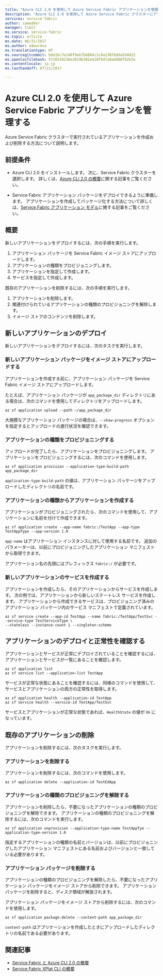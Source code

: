 ```yaml
---
title: "Azure CLI 2.0 を使用して Azure Service Fabric アプリケーションを管理する"
description: "Azure CLI 2.0 を使用して Azure Service Fabric クラスターにアプリケーションをデプロイまたは Azure Service Fabric クラスターからアプリケーションを削除する方法について説明します。"
services: service-fabric
author: samedder
manager: timlt
ms.service: service-fabric
ms.topic: article
ms.date: 06/21/2017
ms.author: edwardsa
ms.translationtype: HT
ms.sourcegitcommit: bde1bc7e140f9eb7bb864c1c0a1387b9da5d4d22
ms.openlocfilehash: 5728339236e3819b301e428f9d7a8add08f02b3e
ms.contentlocale: ja-jp
ms.lasthandoff: 07/21/2017

---
```

# <a name="manage-an-azure-service-fabric-application-by-using-azure-cli-20"></a>Azure CLI 2.0 を使用して Azure Service Fabric アプリケーションを管理する

Azure Service Fabric クラスターで実行されているアプリケーションを作成および削除する方法について説明します。

## <a name="prerequisites"></a>前提条件

* Azure CLI 2.0 をインストールします。 次に、Service Fabric クラスターを選択します。 詳しくは、[Azure CLI 2.0 の概要](service-fabric-azure-cli-2-0.md)に関する記事をご覧ください。

* Service Fabric アプリケーション パッケージをデプロイできるように準備します。 アプリケーションを作成してパッケージ化する方法について詳しくは、[Service Fabric アプリケーション モデル](service-fabric-application-model.md)に関する記事をご覧ください。

## <a name="overview"></a>概要

新しいアプリケーションをデプロイするには、次の手順を実行します。

1. アプリケーション パッケージを Service Fabric イメージ ストアにアップロードします。
2. アプリケーションの種類をプロビジョニングします。
3. アプリケーションを指定して作成します。
4. サービスを指定して作成します。

既存のアプリケーションを削除するには、次の手順を実行します。

1. アプリケーションを削除します。
2. 関連付けられているアプリケーションの種類のプロビジョニングを解除します。
3. イメージ ストアのコンテンツを削除します。

## <a name="deploy-a-new-application"></a>新しいアプリケーションのデプロイ

新しいアプリケーションをデプロイするには、次のタスクを実行します。

### <a name="upload-a-new-application-package-to-the-image-store"></a>新しいアプリケーション パッケージをイメージ ストアにアップロードする

アプリケーションを作成する前に、アプリケーション パッケージを Service Fabric イメージ ストアにアップロードします。 

たとえば、アプリケーション パッケージが `app_package_dir` ディレクトリにある場合は、次のコマンドを使用してディレクトリをアップロードします。

```azurecli
az sf application upload --path ~/app_package_dir
```

大規模なアプリケーション パッケージの場合は、`--show-progress` オプションを指定するとアップロードの進行状況を確認できます。

### <a name="provision-the-application-type"></a>アプリケーションの種類をプロビジョニングする

アップロードが完了したら、アプリケーションをプロビジョニングします。 アプリケーションをプロビジョニングするには、次のコマンドを使用します。

```azurecli
az sf application provision --application-type-build-path app_package_dir
```

`application-type-build-path` の値は、アプリケーション パッケージをアップロードしたディレクトリの名前です。

### <a name="create-an-application-from-an-application-type"></a>アプリケーションの種類からアプリケーションを作成する

アプリケーションがプロビジョニングされたら、次のコマンドを使用して、アプリケーションに名前を付けて作成できます。

```azurecli
az sf application create --app-name fabric:/TestApp --app-type TestAppType --app-version 1.0
```

`app-name` はアプリケーション インスタンスに対して使用する名前です。 追加のパラメーターは、以前にプロビジョニングしたアプリケーション マニフェストから取得できます。

アプリケーション名の先頭にはプレフィックス `fabric:/` が必要です。

### <a name="create-services-for-the-new-application"></a>新しいアプリケーションのサービスを作成する

アプリケーションを作成したら、そのアプリケーションからサービスを作成します。 次の例では、アプリケーションから新しいステートレス サービスを作成します。 アプリケーションから作成できるサービスは、プロビジョニング済みのアプリケーション パッケージ内のサービス マニフェストで定義されています。

```azurecli
az sf service create --app-id TestApp --name fabric:/TestApp/TestSvc --service-type TestServiceType \
--stateless --instance-count 1 --singleton-scheme
```

## <a name="verify-application-deployment-and-health"></a>アプリケーションのデプロイと正常性を確認する

アプリケーションとサービスが正常にデプロイされていることを確認するには、アプリケーションとサービスが一覧にあることを確認します。

```azurecli
az sf application list
az sf service list --application-list TestApp
```

サービスが正常な状態にあることを確認するには、同様のコマンドを使用して、サービスとアプリケーションの両方の正常性を取得します。

```azurecli
az sf application health --application-id TestApp
az sf service health --service-id TestApp/TestSvc
```

サービスとアプリケーションが正常な状態であれば、`HealthState` の値が `Ok` になっています。

## <a name="remove-an-existing-application"></a>既存のアプリケーションの削除

アプリケーションを削除するには、次のタスクを実行します。

### <a name="delete-the-application"></a>アプリケーションを削除する

アプリケーションを削除するには、次のコマンドを使用します。

```azurecli
az sf application delete --application-id TestEdApp
```

### <a name="unprovision-the-application-type"></a>アプリケーションの種類のプロビジョニングを解除する

アプリケーションを削除したら、不要になったアプリケーションの種類のプロビジョニングを解除できます。 アプリケーションの種類のプロビジョニングを解除するには、次のコマンドを実行します。

```azurecli
az sf application unprovision --application-type-name TestAppTye --application-type-version 1.0
```

指定するアプリケーションの種類の名前とバージョンは、以前にプロビジョニングしたアプリケーション マニフェストにある名前およびバージョンと一致している必要があります。

### <a name="delete-the-application-package"></a>アプリケーション パッケージを削除する

アプリケーションの種類のプロビジョニングを解除したら、不要になったアプリケーション パッケージをイメージ ストアから削除できます。 アプリケーション パッケージを削除すると、ディスク領域が解放されます。 

アプリケーション パッケージをイメージ ストアから削除するには、次のコマンドを使用します。

```azurecli
az sf application package-delete --content-path app_package_dir
```

`content-path` はアプリケーションを作成したときにアップロードしたディレクトリの名前である必要があります。

## <a name="related-articles"></a>関連記事

* [Service Fabric と Azure CLI 2.0 の概要](service-fabric-azure-cli-2-0.md)
* [Service Fabric XPlat CLI の概要](service-fabric-azure-cli.md)


